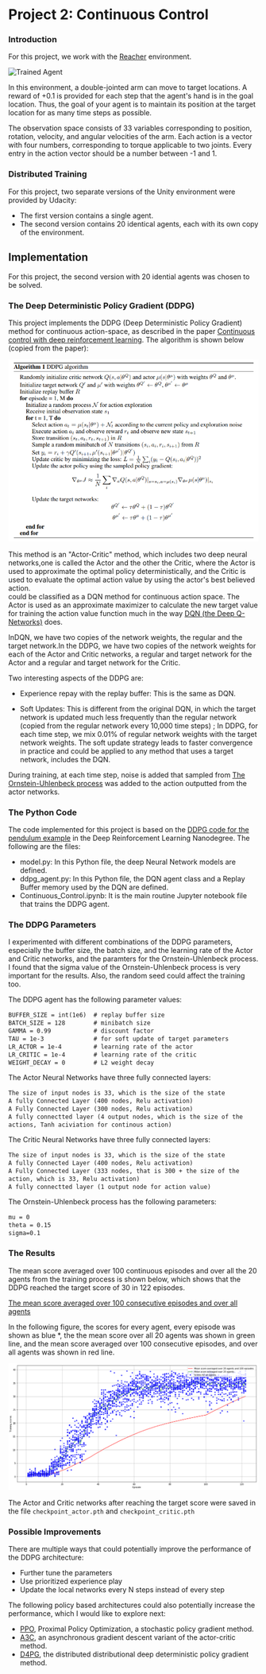 [//]: # (Image References)

[image1]: https://user-images.githubusercontent.com/10624937/43851024-320ba930-9aff-11e8-8493-ee547c6af349.gif "Trained Agent"
[image2]: https://user-images.githubusercontent.com/10624937/43851646-d899bf20-9b00-11e8-858c-29b5c2c94ccc.png "Crawler"


# Project 2: Continuous Control

### Introduction

For this project, we work with the [Reacher](https://github.com/Unity-Technologies/ml-agents/blob/master/docs/Learning-Environment-Examples.md#reacher) environment.

![Trained Agent][image1]

In this environment, a double-jointed arm can move to target locations. A reward of +0.1 is provided for each step that the agent's hand is in the goal location. Thus, the goal of your agent is to maintain its position at the target location for as many time steps as possible.

The observation space consists of 33 variables corresponding to position, rotation, velocity, and angular velocities of the arm. Each action is a vector with four numbers, corresponding to torque applicable to two joints. Every entry in the action vector should be a number between -1 and 1.

### Distributed Training

For this project, two separate versions of the Unity environment were provided by Udacity:
- The first version contains a single agent.
- The second version contains 20 identical agents, each with its own copy of the environment.  

## Implementation
For this project, the second version with 20 idential agents was chosen to be solved. 

###  The Deep Deterministic Policy Gradient (DDPG)

This project implements the DDPG (Deep Deterministic Policy Gradient) method for continuous action-space, as described in the  paper [Continuous control with deep reinforcement learning](https://arxiv.org/abs/1509.02971). The algorithm is shown below (copied from the paper):

![DDPG Algorithm](images/DDPG_algorithm.PNG) 

This method is an "Actor-Critic" method, which includes two deep neural networks,one is called the Actor and the other the Critic, where the Actor is used to approximate the optimal policy deterministically, and the Critic is used to evaluate the optimal action value by using the actor's best believed action.     
could be classified as a DQN method for continuous action space.  The Actor is used as an approximate maximizer to calculate the new target value for training the action value function much in the way [DQN (the Deep Q-Networks)](https://storage.googleapis.com/deepmind-media/dqn/DQNNaturePaper.pdf) does. 

InDQN, we have two copies of the network weights, the regular and the target network.In the DDPG, we have two copies of the network weights for each of the Actor and Critic networks, a regular and target network for the Actor and a regular and target network for the Critic.

Two interesting aspects of the DDPG are:
  - Experience repay with the replay buffer: This is the same as DQN.
  
  - Soft Updates: This is different from the original DQN, in which the target network is updated much less frequently than the regular network (copied from the regular network every 10,000 time steps) ; In DDPG, for each time step, we mix 0.01% of regular network weights with the target network weights. The soft update strategy leads to faster convergence in practice and could be applied to any method that uses a target network, includes the DQN.  
 

During training, at each time step, noise is added that sampled from [The Ornstein-Uhlenbeck process](https://en.wikipedia.org/wiki/Ornstein%E2%80%93Uhlenbeck_process) was added to the action outputted from the actor networks.  

### The Python Code 

The code implemented for this project is based on the [DDPG code for the pendulum example](https://github.com/udacity/deep-reinforcement-learning/tree/master/ddpg-pendulum) in the Deep Reinforcement Learning Nanodegree. The following are the files:

- model.py: In this Python file, the deep Neural Network models are defined. 
- ddpg_agent.py:  In this Python file, the DQN agent class and a Replay Buffer memory used by the DQN are defined.
- Continuous_Control.ipynb:  It is the main routine Jupyter notebook file that trains the DDPG agent.

### The DDPG Parameters 

I experimented with different combinations of the DDPG parameters, especially the buffer size, the batch size, and the learning rate of the Actor and Critic networks, and the paramters for the Ornstein-Uhlenbeck process. I found that the sigma value of the Ornstein-Uhlenbeck process is very important for the results. Also, the random seed could affect the training too.

The DDPG agent has the following parameter values:

```
BUFFER_SIZE = int(1e6)  # replay buffer size
BATCH_SIZE = 128        # minibatch size
GAMMA = 0.99            # discount factor
TAU = 1e-3              # for soft update of target parameters
LR_ACTOR = 1e-4         # learning rate of the actor 
LR_CRITIC = 1e-4        # learning rate of the critic
WEIGHT_DECAY = 0        # L2 weight decay
```

The Actor Neural Networks have three fully connected layers:

```
The size of input nodes is 33, which is the size of the state
A fully Connected Layer (400 nodes, Relu activation)
A Fully Connected Layer (300 nodes, Relu activation) 
A fully connectted layer (4 output nodes, which is the size of the actions, Tanh aciviation for continous action)
```

The Critic Neural Networks have three fully connected layers:

```
The size of input nodes is 33, which is the size of the state
A fully Connected Layer (400 nodes, Relu activation)
A Fully Connected Layer (333 nodes, that is 300 + the size of the action, which is 33, Relu activation) 
A fully connectted layer (1 output node for action value)
```

The Ornstein-Uhlenbeck process has the following parameters:
```
mu = 0 
theta = 0.15
sigma=0.1
```
###  The Results
The mean score averaged over 100 continuous episodes and over all the 20 agents from the training process is shown below, which shows that the DDPG reached the target score of 30 in 122 episodes.
 
[The mean score averaged over 100 consecutive episodes and over all agents](images/training.txt)

In the following figure, the scores for every agent, every episode was shown as blue *, the the mean score over all 20 agents was shown in green line, and the mean score averaged over 100 consecutive episodes, and over all agents was shown in red line. 

![Score evolution during the training](images/scores.png)

The Actor and Critic networks after reaching the target score were saved in the file `checkpoint_actor.pth` and `checkpoint_critic.pth`

### Possible Improvements

There are multiple ways that could potentially improve the performance of the DDPG architecture:
 -  Further tune the parameters
 -  Use prioritized experience play
 -  Update the local networks every N steps instead of every step
  
  
The following policy based architectures could also potentially increase the performance, which I would like to explore next:

- [PPO](https://arxiv.org/pdf/1707.06347.pdf), Proximal Policy Optimization, a stochastic policy gradient method.
- [A3C](https://arxiv.org/pdf/1602.01783.pdf), an asynchronous gradient descent variant of the actor-critic method.
- [D4PG](https://openreview.net/pdf?id=SyZipzbCb), the distributed distributional deep deterministic policy gradient method. 
